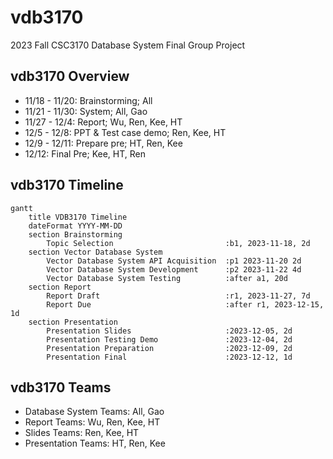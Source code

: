 # vdb3170

2023 Fall CSC3170 Database System Final Group Project

## vdb3170 Overview

- 11/18 - 11/20: Brainstorming; All
- 11/21 - 11/30: System; All, Gao
- 11/27 - 12/4: Report; Wu, Ren, Kee, HT
- 12/5 - 12/8: PPT & Test case demo; Ren, Kee, HT
- 12/9 - 12/11: Prepare pre; HT, Ren, Kee
- 12/12: Final Pre; Kee, HT, Ren

## vdb3170 Timeline

```mermaid
gantt
    title VDB3170 Timeline
    dateFormat YYYY-MM-DD
    section Brainstorming
        Topic Selection                         :b1, 2023-11-18, 2d
    section Vector Database System
        Vector Database System API Acquisition  :p1 2023-11-20 2d
        Vector Database System Development      :p2 2023-11-22 4d
        Vector Database System Testing          :after a1, 20d
    section Report
        Report Draft                            :r1, 2023-11-27, 7d
        Report Due                              :after r1, 2023-12-15, 1d
    section Presentation
        Presentation Slides                     :2023-12-05, 2d
        Presentation Testing Demo               :2023-12-04, 2d
        Presentation Preparation                :2023-12-09, 2d
        Presentation Final                      :2023-12-12, 1d
```

## vdb3170 Teams

- Database System Teams: All, Gao
    <!-- - Database System Implementation:
    - Database System Testing: -->
- Report Teams: Wu, Ren, Kee, HT
    <!-- - Report Abstract:
    - Report Background:
    - Report Description:
    - Report Implementation:
    - Report Testing:
    - Report Conclusion:
    - Report Reference: -->
- Slides Teams: Ren, Kee, HT
    <!-- - Slides Abstract:
    - Slides Background:
    - Slides Implementation: -->
- Presentation Teams: HT, Ren, Kee
    <!-- - Slides Abstract:
    - Slides Background:
    - Slides Design: -->
